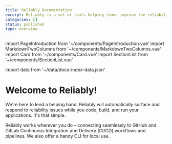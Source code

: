 ```yaml
---
title: Reliably Documentation
excerpt: Reliably is a set of tools helping teams improve the reliability of the products they deliver.
categories: []
status: published
type: overview
---
```

import PageIntroduction from '~/components/PageIntroduction.vue'
import MarkdownTwoColumns from '~/components/MarkdownTwoColumns.vue'
import Card from '~/components/Card.vue'
import SectionList from '~/components/SectionList.vue'

import data from '~/data/docs-index-data.json'

# Welcome to Reliably!

<PageIntroduction>
We're here to lend a helping hand. Reliably will automatically surface and respond to reliability issues while you code, build, and run your applications. It's that simple.

Reliably works wherever you do – connecting seamlessly to GitHub and GitLab Continuous Integration and Delivery (CI/CD) workflows and pipelines. We also offer a handy CLI for local use.
</PageIntroduction>

<MarkdownTwoColumns>
  <Card
    title="Reliable Kubernetes Clusters"
    description="Install the Reliably CLI to scan your Kubernetes manifests and clusters, and make them more reliable in minutes."
    color="blue"
    :button="data['card-1'].button"
    :svg="data['card-1'].svg"
  />
  <Card
    title="Introducing SLOs"
    description="We're adding SLO support to the Reliably CLI. Declare your SLOs and dependencies and start monitoring what you care about."
    color="yellow"
    :links="data['card-2'].links"
    :svg="data['card-2'].svg"
  />
</MarkdownTwoColumns>


<SectionList
    title="Getting Started"
    categoryName="getting-started"
    description="Start using Reliably in minutes and make your Kubernetes deployments more reliable."
    link="/getting-started/"
    :list="data['getting-started'].links"
/>

<SectionList
    title="Guides"
    categoryName="guides"
    description="Practical guides show you how to get Reliably running in your favorite environments."
    link="/guides/"
    :list="data.guides.links"
/>

<SectionList
    title="Reference"
    categoryName="reference"
    description="Technical description of how the Reliably API works, as well as a full documentation for the CLI."
    link="/reference/"
    :list="data.reference.links"
/>
